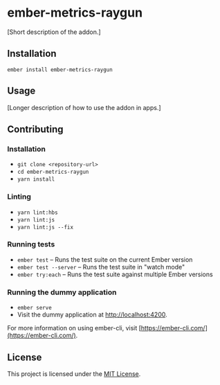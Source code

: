 ember-metrics-raygun
==============================================================================

[Short description of the addon.]

Installation
------------------------------------------------------------------------------

```
ember install ember-metrics-raygun
```


Usage
------------------------------------------------------------------------------

[Longer description of how to use the addon in apps.]


Contributing
------------------------------------------------------------------------------

### Installation

* `git clone <repository-url>`
* `cd ember-metrics-raygun`
* `yarn install`

### Linting

* `yarn lint:hbs`
* `yarn lint:js`
* `yarn lint:js --fix`

### Running tests

* `ember test` – Runs the test suite on the current Ember version
* `ember test --server` – Runs the test suite in "watch mode"
* `ember try:each` – Runs the test suite against multiple Ember versions

### Running the dummy application

* `ember serve`
* Visit the dummy application at [http://localhost:4200](http://localhost:4200).

For more information on using ember-cli, visit [https://ember-cli.com/](https://ember-cli.com/).

License
------------------------------------------------------------------------------

This project is licensed under the [MIT License](LICENSE.md).
